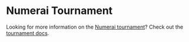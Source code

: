 # Numerai Tournament

Looking for more information on the [Numerai tournament](https://numer.ai)? Check out the [tournament docs](https://docs.numer.ai).

